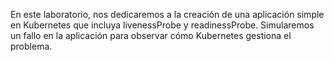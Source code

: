 En este laboratorio, nos dedicaremos a la creación de una aplicación simple en Kubernetes que incluya livenessProbe y readinessProbe. Simularemos un fallo en la aplicación para observar cómo Kubernetes gestiona el problema. 


